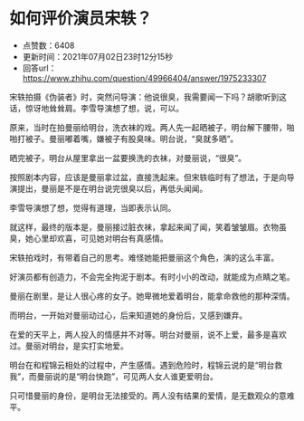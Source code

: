 # 如何评价演员宋轶？
- 点赞数：6408
- 更新时间：2021年07月02日23时12分15秒
- 回答url：https://www.zhihu.com/question/49966404/answer/1975233307
<body>
 <p data-pid="BG4vZBO0">宋轶拍摄《伪装者》时，突然问导演：他说很臭，我需要闻一下吗？胡歌听到这话，惊讶地耸耸肩。李雪导演想了想，说，可以。</p>
 <p data-pid="qWs-60ms">原来，当时在拍曼丽给明台，洗衣袜的戏。两人先一起晒被子，明台解下腰带，啪啪打被子。曼丽嘟着嘴，嫌被子有股臭味。明台说，“臭就多晒”。</p>
 <p data-pid="Z1ndlTxn">晒完被子，明台从屋里拿出一盆要换洗的衣袜，对曼丽说，“很臭”。</p>
 <p data-pid="vVVFpqeK">按照剧本内容，应该是曼丽拿过盆，直接洗起来。但宋轶临时有了想法，于是向导演提出，曼丽是不是在明台说完很臭以后，再低头闻闻。</p>
 <p data-pid="LFE5fXVx">李雪导演想了想，觉得有道理，当即表示认同。</p>
 <p data-pid="P7RLdgy3">就这样，最终的版本是，曼丽接过脏衣袜，拿起来闻了闻，笑着皱皱眉。衣物虽臭，她心里却欢喜，可见她对明台有真感情。</p>
 <p data-pid="3P8pZOI7">宋轶拍戏时，有带着自己的思考。难怪她能把曼丽这个角色，演的这么丰富。</p>
 <p data-pid="whtdMhI-">好演员都有创造力，不会完全拘泥于剧本。有时小小的改动，就能成为点睛之笔。</p>
 <p data-pid="3Ct5dQMw">曼丽在剧里，是让人很心疼的女子。她卑微地爱着明台，能拿命救他的那种深情。</p>
 <p data-pid="qvnQu169">而明台，一开始对曼丽动过心，后来知道她的身份后，又感到嫌弃。</p>
 <p data-pid="1yKurIb_">在爱的天平上，两人投入的情感并不对等。明台对曼丽，说不上爱，最多是喜欢过。曼丽对明台，是实打实地爱。</p>
 <p data-pid="cb4IK_F1">明台在和程锦云相处的过程中，产生感情。遇到危险时，程锦云说的是“明台救我”，而曼丽说的是“明台快跑”，可见两人女人谁更爱明台。</p>
 <p data-pid="Nijdq_cv">只可惜曼丽的身份，是明台无法接受的。两人没有结果的爱情，是无数观众的意难平。</p>
</body>